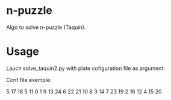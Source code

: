 # n-puzzle
Algo to solve n-puzzle (Taquin).

# Usage

Lauch solve_taquin2.py with plate cofiguration file as argument:

Conf file exemple:

5
17 18  5 11  0 
 1  9 13 24  6 
22 21 10  8  3 
14  7 23 19  2 
16 12  4 15 20 




